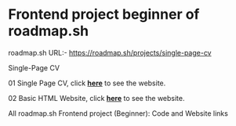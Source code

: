 # Frontend project beginner of roadmap.sh

roadmap.sh URL:- https://roadmap.sh/projects/single-page-cv

Single-Page CV

01 Single Page CV, click [**here**](https://01-single-page-cv.netlify.app/) to see the website.

02 Basic HTML Website, click [**here**](https://02-basic-html-website.netlify.app/) to see the website.

All roadmap.sh Frontend project (Beginner): Code and Website links

